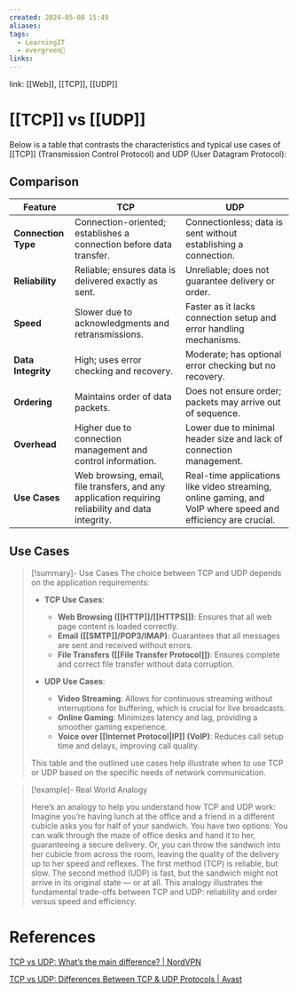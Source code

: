 ```yaml
---
created: 2024-05-08 15:49
aliases: 
tags:
  - LearningIT
  - evergreen🌳
links:
---
```


link: [[Web]], [[TCP]], [[UDP]]

# [[TCP]] vs [[UDP]]

Below is a table that contrasts the characteristics and typical use cases of [[TCP]] (Transmission Control Protocol) and UDP (User Datagram Protocol):

## Comparison

| Feature | TCP | UDP |
|---------|-----|-----|
| **Connection Type** | Connection-oriented; establishes a connection before data transfer. | Connectionless; data is sent without establishing a connection. |
| **Reliability** | Reliable; ensures data is delivered exactly as sent. | Unreliable; does not guarantee delivery or order. |
| **Speed** | Slower due to acknowledgments and retransmissions. | Faster as it lacks connection setup and error handling mechanisms. |
| **Data Integrity** | High; uses error checking and recovery. | Moderate; has optional error checking but no recovery. |
| **Ordering** | Maintains order of data packets. | Does not ensure order; packets may arrive out of sequence. |
| **Overhead** | Higher due to connection management and control information. | Lower due to minimal header size and lack of connection management. |
| **Use Cases** | Web browsing, email, file transfers, and any application requiring reliability and data integrity. | Real-time applications like video streaming, online gaming, and VoIP where speed and efficiency are crucial. |

## Use Cases 

> [!summary]- Use Cases
> The choice between TCP and UDP depends on the application requirements:
> 
> - **TCP Use Cases**:
>   - **Web Browsing ([[HTTP]]/[[HTTPS]])**: Ensures that all web page content is loaded correctly.
>   - **Email ([[SMTP]]/POP3/IMAP)**: Guarantees that all messages are sent and received without errors.
>   - **File Transfers ([[File Transfer Protocol]])**: Ensures complete and correct file transfer without data corruption.
> 
> - **UDP Use Cases**:
>   - **Video Streaming**: Allows for continuous streaming without interruptions for buffering, which is crucial for live broadcasts.
>   - **Online Gaming**: Minimizes latency and lag, providing a smoother gaming experience.
>   - **Voice over [[Internet Protocol|IP]] (VoIP)**: Reduces call setup time and delays, improving call quality.
> 
> This table and the outlined use cases help illustrate when to use TCP or UDP based on the specific needs of network communication.


> [!example]- Real World Analogy
> 
> Here’s an analogy to help you understand how TCP and UDP work: 
> Imagine you’re having lunch at the office and a friend in a different cubicle asks you for half of your sandwich. You have two options: You can walk through the maze of office desks and hand it to her, guaranteeing a secure delivery. Or, you can throw the sandwich into her cubicle from across the room, leaving the quality of the delivery up to her speed and reflexes. 
> The first method (TCP) is reliable, but slow. The second method (UDP) is fast, but the sandwich might not arrive in its original state — or at all. 
> This analogy illustrates the fundamental trade-offs between TCP and UDP: reliability and order versus speed and efficiency.

# References

[TCP vs UDP: What’s the main difference? | NordVPN](https://nordvpn.com/blog/tcp-or-udp-which-is-better/)

[TCP vs UDP: Differences Between TCP & UDP Protocols | Avast](https://www.avast.com/c-tcp-vs-udp-difference#:~:text=The%20main%20difference%20between%20TCP,reliable%20but%20works%20more%20quickly.)